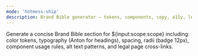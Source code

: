 ```yaml
---
mode: 'hotmess-ship'
description: Brand Bible generator — tokens, components, copy, a11y, legal hub links.
---
```

Generate a concise Brand Bible section for ${input:scope:scope} including: color tokens, typography (Anton for headings), spacing, radii (badge 12px), component usage rules, alt text patterns, and legal page cross-links.
